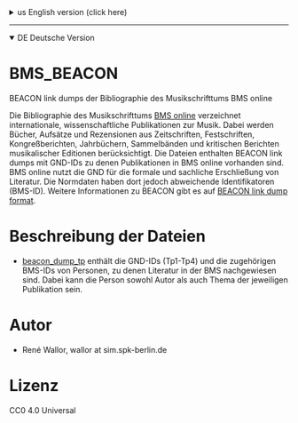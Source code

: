 <details>

<summary>us English version (click here)</summary>

# BMS_BEACON

BEACON link dumps of Bibliographie des Musikschrifttums BMS online

The Bibliography of Music Literature [BMS online](https://www.musikbibliographie.de/LNG=EN/) lists international, scholarly publications on music. Books, essays and reviews from journals, festschrifts, congress reports, yearbooks, anthologies and critical reports of musical editions are considered. The files contain BEACON link dumps with GND IDs for which publications are available in BMS online. BMS online uses the GND for the formal and subject indexing of literature. However, the authority files there have different identifiers (BMS-ID).
For more information about BEACON please visit [BEACON link dump format](https://gbv.github.io/beaconspec/beacon.html).

# Files description

* [beacon_dump_tp](https://www.github.com/musikforschung/BMS_Beacon/blob/main/beacon_dump_tp.txt) contains the GND-IDs (Tp1-Tp4) and the corresponding BMS-IDs of persons for whom literature is indexed in the BMS. The person can be both author and subject of the respective publication.

# Author

* René Wallor, wallor at sim.spk-berlin.de

# Licence

CC0 4.0 Universal

</details>

---

<details open>

<summary>DE Deutsche Version</summary>

# BMS_BEACON

BEACON link dumps der Bibliographie des Musikschrifttums BMS online

Die Bibliographie des Musikschrifttums [BMS online](https://www.musikbibliographie.de/) verzeichnet internationale, wissenschaftliche Publikationen zur Musik. Dabei werden Bücher, Aufsätze und Rezensionen aus Zeitschriften, Festschriften, Kongreßberichten, Jahrbüchern, Sammelbänden und kritischen Berichten musikalischer Editionen berücksichtigt. Die Dateien enthalten BEACON link dumps mit GND-IDs zu denen Publikationen in BMS online vorhanden sind. BMS online nutzt die GND für die formale und sachliche Erschließung von Literatur. Die Normdaten haben dort jedoch abweichende Identifikatoren (BMS-ID).
Weitere Informationen zu BEACON gibt es auf [BEACON link dump format](https://gbv.github.io/beaconspec/beacon.html).

# Beschreibung der Dateien

* [beacon_dump_tp](https://www.github.com/musikforschung/BMS_Beacon/blob/main/beacon_dump_tp.txt) enthält die GND-IDs (Tp1-Tp4) und die zugehörigen BMS-IDs von Personen, zu denen Literatur in der BMS nachgewiesen sind. Dabei kann die Person sowohl Autor als auch Thema der jeweiligen Publikation sein.

# Autor

* René Wallor, wallor at sim.spk-berlin.de

# Lizenz

CC0 4.0 Universal

</details>	
